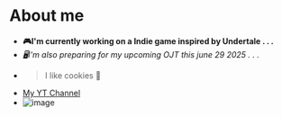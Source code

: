 # About me

- **🎮I'm currently working on a Indie game inspired by Undertale . . .**
- *🖥I'm also preparing for my upcoming OJT this june 29 2025 . . .*
- >I like cookies 🍪
- [My YT Channel](https://www.youtube.com/watch?v=xvFZjo5PgG0)
- ![image](https://github.com/user-attachments/assets/a6b36ec5-a428-470c-88ae-721a8720854e)
